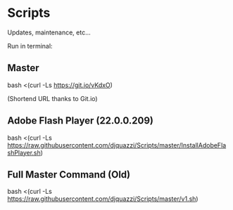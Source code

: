Scripts
=======

Updates, maintenance, etc...


Run in terminal:

Master
------

bash <(curl -Ls https://git.io/vKdxO)

(Shortend URL thanks to Git.io)


Adobe Flash Player (22.0.0.209)
------
bash <(curl -Ls https://raw.githubusercontent.com/djquazzi/Scripts/master/InstallAdobeFlashPlayer.sh)





Full Master Command (Old)
------

bash <(curl -Ls https://raw.githubusercontent.com/djquazzi/Scripts/master/v1.sh)
